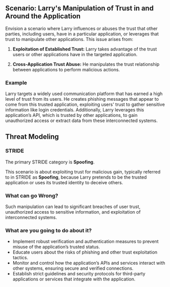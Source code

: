 ## Scenario: Larry's Manipulation of Trust in and Around the Application

Envision a scenario where Larry influences or abuses the trust that other parties, including users, have in a particular application, or leverages that trust to manipulate other applications. This issue arises from:

1. **Exploitation of Established Trust:** Larry takes advantage of the trust users or other applications have in the targeted application.

2. **Cross-Application Trust Abuse:** He manipulates the trust relationship between applications to perform malicious actions.

### Example

Larry targets a widely used communication platform that has earned a high level of trust from its users. He creates phishing messages that appear to come from this trusted application, exploiting users' trust to gather sensitive information like login credentials. Additionally, Larry leverages this application’s API, which is trusted by other applications, to gain unauthorized access or extract data from these interconnected systems.

## Threat Modeling

### STRIDE

The primary STRIDE category is **Spoofing**.

This scenario is about exploiting trust for malicious gain, typically referred to in STRIDE as **Spoofing**, because Larry pretends to be the trusted application or uses its trusted identity to deceive others.

### What can go Wrong?

Such manipulation can lead to significant breaches of user trust, unauthorized access to sensitive information, and exploitation of interconnected systems.

### What are you going to do about it?

- Implement robust verification and authentication measures to prevent misuse of the application’s trusted status.
- Educate users about the risks of phishing and other trust exploitation tactics. 
- Monitor and control how the application’s APIs and services interact with other systems, ensuring secure and verified connections.
- Establish strict guidelines and security protocols for third-party applications or services that integrate with the application.

